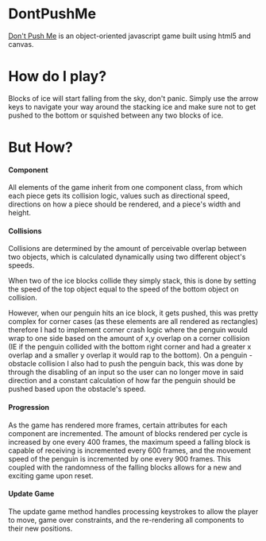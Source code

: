 # DontPushMe

[Don't Push Me](http://christophervh.github.io/DontPushMe/) is an object-oriented javascript game built using html5 and canvas.

# How do I play?

Blocks of ice will start falling from the sky, don't panic. Simply use the arrow keys to navigate your way around the stacking ice and make sure not to get pushed to the bottom or squished between any two blocks of ice.


# But How?

#### Component

All elements of the game inherit from one component class, from which each piece gets its collision logic, values such as directional speed, directions on how a piece should be rendered, and a piece's width and height.

#### Collisions

Collisions are determined by the amount of perceivable overlap between two objects, which is calculated dynamically using two different object's speeds.

When two of the ice blocks collide they simply stack, this is done by setting the speed of the top object equal to the speed of the bottom object on collision.

However, when our penguin hits an ice block, it gets pushed, this was pretty complex for corner cases (as these elements are all rendered as rectangles) therefore I had to implement  corner crash logic where the penguin would wrap to one side based on the amount of x,y overlap on a corner collision (IE if the penguin collided with the bottom right corner and had a greater x overlap and a smaller y overlap it would rap to the bottom).
On a penguin - obstacle collision I also had to push the penguin back, this was done by through the disabling of an input so the user can no longer move in said direction and a constant calculation of how far the penguin should be pushed based upon the obstacle's speed.

#### Progression

As the game has rendered more frames, certain attributes for each component are incremented. The amount of blocks rendered per cycle is increased by one every 400 frames, the maximum speed a falling block is capable of receiving is incremented every 600 frames, and the movement speed of the penguin is incremented by one every 900 frames. This coupled with the randomness of the falling blocks allows for a new and exciting game upon reset.

#### Update Game

The update game method handles processing keystrokes to allow the player to move, game over constraints, and the re-rendering all components to their new positions.
